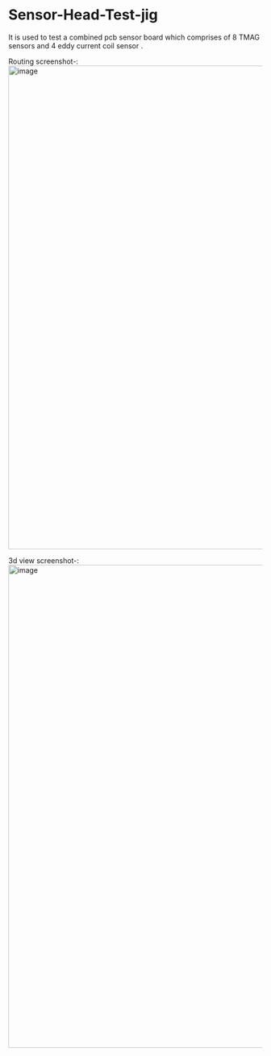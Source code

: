 # Sensor-Head-Test-jig
It is used to test a combined pcb sensor board which comprises of 8 TMAG sensors and 4 eddy current coil sensor .

Routing screenshot-:
<img width="959" alt="image" src="https://github.com/user-attachments/assets/26002964-731a-4dc3-a6bb-4706c5040e30">

3d view screenshot-:
<img width="958" alt="image" src="https://github.com/user-attachments/assets/77faff42-b8fb-4f79-a780-e1a04276a7b9">
